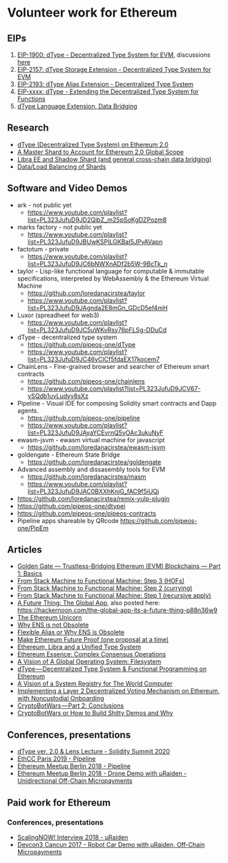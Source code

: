 # Volunteer work for Ethereum

## EIPs

1. [EIP-1900: dType - Decentralized Type System for EVM](http://eips.ethereum.org/EIPS/eip-1900), discussions [here](https://github.com/ethereum/EIPs/issues/1882)
2. [EIP-2157: dType Storage Extension - Decentralized Type System for EVM](http://eips.ethereum.org/EIPS/eip-2157)
3. [EIP-2193: dType Alias Extension - Decentralized Type System](http://eips.ethereum.org/EIPS/eip-2193)
4. [EIP-xxxx: dType - Extending the Decentralized Type System for Functions](https://github.com/ethereum/EIPs/issues/1921)
5. [dType Language Extension, Data Bridging](https://github.com/loredanacirstea/EIPs/blob/d6fbbff5f1a1ecfa1eee6f8efa4ca3d896303e38/EIPS/eip-dtype_language.md)

## Research

- [dType (Decentralized Type System) on Ethereum 2.0](https://ethresear.ch/t/dtype-decentralized-type-system-on-ethereum-2-0/5721)
- [A Master Shard to Account for Ethereum 2.0 Global Scope](https://ethresear.ch/t/a-master-shard-to-account-for-ethereum-2-0-global-scope/5730)
- [Libra EE and Shadow Shard (and general cross-chain data bridging)](https://ethresear.ch/t/libra-ee-and-shadow-shard-and-general-cross-chain-data-bridging/5919)
- [Data/Load Balancing of Shards](https://ethresear.ch/t/data-load-balancing-of-shards/5961)

## Software and Video Demos

- ark - not public yet
   - https://www.youtube.com/playlist?list=PL323JufuD9JD2QibZ_m25pSoKgDZPozm8
- marks factory - not public yet 
    - https://www.youtube.com/playlist?list=PL323JufuD9JBUwKSPILGKBaI5JPyAVapn
- factotum - private
    - https://www.youtube.com/playlist?list=PL323JufuD9JC6bNWXnADf2b5W-9BcTk_n
- taylor - Lisp-like functional language for computable & immutable specifications, interpreted by WebAssembly & the Ethereum Virtual Machine 
    - https://github.com/loredanacirstea/taylor
    - https://www.youtube.com/playlist?list=PL323JufuD9JAgnda2E8mGn_GDcD5ef4mH
- Luxor (spreadheet for web3)
    - https://www.youtube.com/playlist?list=PL323JufuD9JC5uWKvRsy76pFLSg-DDuCd
- dType - decentralized type system
    - https://github.com/pipeos-one/dType
    - https://www.youtube.com/playlist?list=PL323JufuD9JC46yClCf5fdaEX17kocem7
- ChainLens - Fine-grained browser and searcher of Ethereum smart contracts
    - https://github.com/pipeos-one/chainlens 
    - https://www.youtube.com/playlist?list=PL323JufuD9JCV67-vSQdb1uvLudyv8sXz
- Pipeline - Visual IDE for composing Solidity smart contracts and Dapp agents.
    - https://github.com/pipeos-one/pipeline 
    - https://www.youtube.com/playlist?list=PL323JufuD9JAyaYCEvrnQ5yOAc3ukuNyF
- ewasm-jsvm - ewasm virtual machine for javascript 
    - https://github.com/loredanacirstea/ewasm-jsvm
- goldengate - Ethereum State Bridge
    - https://github.com/loredanacirstea/goldengate
- Advanced assembly and dissasembly tools for EVM
    - https://github.com/loredanacirstea/masm 
    - https://www.youtube.com/playlist?list=PL323JufuD9JAC0BXXhKnjG_fAC9f5iUQj
- https://github.com/loredanacirstea/remix-yulp-plugin
- https://github.com/pipeos-one/dtypei
- https://github.com/pipeos-one/pipeos-contracts
- Pipeline apps shareable by QRcode https://github.com/pipeos-one/PipEm

## Articles

- [Golden Gate — Trustless-Bridging Ethereum (EVM) Blockchains — Part 1: Basics](https://loredanacirstea.medium.com/golden-gate-trustless-bridging-ethereum-evm-blockchains-part-1-basics-d016300ea0dd)
- [From Stack Machine to Functional Machine: Step 3 (HOFs)](https://medium.com/@loredana.cirstea/from-stack-machine-to-functional-machine-step-3-higher-order-functions-18fb751066ec?sk=08bcb9b91686d527eef88da8dc989993)
- [From Stack Machine to Functional Machine: Step 2 (currying)](https://medium.com/@loredana.cirstea/from-stack-machine-to-functional-machine-step-2-currying-f26c7f8b7220)
- [From Stack Machine to Functional Machine: Step 1 (recursive apply)](https://medium.com/@loredana.cirstea/from-stack-machine-to-functional-machine-step-1-fd2f12a372e2?source=friends_link&sk=90d8c8dbb355d1c1994c358d60590298)
- [A Future Thing: The Global App](https://medium.com/@loredana.cirstea/a-future-thing-the-global-app-56bce92bb2b7), also posted here: https://hackernoon.com/the-global-app-its-a-future-thing-p88n36w9
- [The Ethereum Unicorn](https://medium.com/@loredana.cirstea/the-ethereum-unicorn-f7674b84dc69)
- [Why ENS is not Obsolete](https://medium.com/@loredana.cirstea/why-ens-is-not-obsolete-a226d53a705c)
- [Flexible Alias or Why ENS is Obsolete](https://medium.com/@loredana.cirstea/flexible-alias-or-why-ens-is-obsolete-a1353030f445)
- [Make Ethereum Future Proof (one proposal at a time)](https://medium.com/@loredana.cirstea/make-ethereum-future-proof-one-proposal-at-a-time-18b8b98b08fc)
- [Ethereum, Libra and a Unified Type System](https://medium.com/@loredana.cirstea/ethereum-libra-and-a-unified-type-system-7cafa6ea0bc0)
- [Ethereum Essence: Complex Consensus Operations](https://medium.com/@loredana.cirstea/ethereum-essence-complex-consensus-operations-9d63d419950b)
- [A Vision of A Global Operating System: Filesystem](https://medium.com/@loredana.cirstea/a-vision-of-a-global-operating-system-filesystem-c7019558b8c7)
- [dType — Decentralized Type System & Functional Programming on Ethereum](https://medium.com/@loredana.cirstea/dtype-decentralized-type-system-functional-programming-on-ethereum-4f7666377c9f)
- [A Vision of a System Registry for The World Computer](https://medium.com/@loredana.cirstea/a-vision-of-a-system-registry-for-the-world-computer-be1dc2da7cae)
- [Implementing a Layer 2 Decentralized Voting Mechanism on Ethereum, with Noncustodial Onboarding](https://medium.com/@loredana.cirstea/implementing-a-layer-2-decentralized-voting-mechanism-on-ethereum-with-noncustodial-onboarding-a7c7d26db241)
- [CryptoBotWars — Part 2: Conclusions](https://medium.com/@loredana.cirstea/cryptobotwars-part-2-conclusions-ebde6fa716f6)
- [CryptoBotWars or How to Build Shitty Demos and Why](https://medium.com/@loredana.cirstea/cryptobotwars-or-how-to-build-shitty-demos-and-why-19b5ecf60c76)

## Conferences, presentations

- [dType ver. 2.0 & Lens Lecture - Solidity Summit 2020](https://youtu.be/XMCgL99noYY)
- [EthCC Paris 2019 - Pipeline](https://www.youtube.com/watch?v=2NqQh_GHAh0)
- [Ethereum Meetup Berlin 2018 - Pipeline](https://youtu.be/MBUdk6qPBLQ)
- [Ethereum Meetup Berlin 2018 - Drone Demo with µRaiden - Unidirectional Off-Chain Micropayments](https://www.youtube.com/watch?v=E6CIgJPxgpQ)


## Paid work for Ethereum

### Conferences, presentations

- [ScalingNOW! Interview 2018 - µRaiden](https://www.youtube.com/watch?v=81gK-5qLFeg)
- [Devcon3 Cancun 2017 - Robot Car Demo with µRaiden, Off-Chain Micropayments](https://www.youtube.com/watch?v=yx0__aFvjzk)

